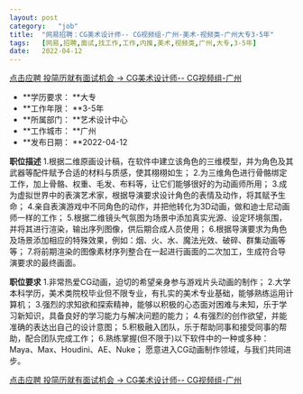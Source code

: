 ```yaml
---
layout:	post
category:	"job"
title:	"网易招聘：CG美术设计师-- CG视频组-广州-美术-视频类-广州大专3-5年"
tags:	[网易,招聘,面试,找工作,工作,内推,美术,视频类,广州,大专,3-5年]
date:	2022-04-12
---
```


[点击应聘 投简历就有面试机会 -> CG美术设计师-- CG视频组-广州](http://mobile.bole.netease.com/bole/boleDetail?id=33507&employeeId=346f03c3cda5f04c&key=all)



- **学历要求： **大专
- **工作年限： **3-5年
- **所属部门： **艺术设计中心
- **工作城市： **广州
- **发布日期： **2022-04-12



**职位描述**
1.根据二维原画设计稿，在软件中建立该角色的三维模型，并为角色及其武器等配件赋予合适的材料与质感，使其栩栩如生；
2.为三维角色进行骨骼绑定工作，加上骨骼、权重、毛发、布料等，让它们能够很好的为动画师所用；
3.成为虚拟世界中的表演艺术家，根据导演要求设计角色的表情及动作，将其赋予生命；
4.亲自表演游戏中不同角色的动作，并把他转化为3D动画，做和迪士尼动画师一样的工作；
5.根据二维镜头气氛图为场景中添加真实光源、设定环境氛围，并将其进行渲染，输出序列图像，供后期合成人员使用；
6.根据导演要求为角色及场景添加相应的特殊效果，例如：烟、火、水、魔法光效、破碎、群集动画等等；
7.将前期渲染的图像素材序列整合在一起进行画面的二次加工，生成符合导演要求的最终画面。



**职位要求**
1.非常热爱CG动画，迫切的希望亲身参与游戏片头动画的制作；
2.大学本科学历，美术类院校毕业但不限专业，有扎实的美术专业基础，能够熟练运用计算机；
3.强烈的求知欲和探索精神，能够以积极的心态面对困难与未知，乐于学习新知识，具备良好的学习能力与解决问题的能力；
4.有强烈的创作欲望，并能准确的表达出自己的设计意图；
5.积极融入团队，乐于帮助同事和接受同事的帮助，配合团队完成工作；
6.熟练掌握(但不限于)以下软件中的一种或多种：Maya、Max、Houdini、AE、Nuke；
愿意进入CG动画制作领域，与我们共同进步。



[点击应聘 投简历就有面试机会 -> CG美术设计师-- CG视频组-广州](http://mobile.bole.netease.com/bole/boleDetail?id=33507&employeeId=346f03c3cda5f04c&key=all)